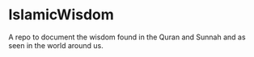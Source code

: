 # IslamicWisdom
A repo to document the wisdom found in the Quran and Sunnah and as seen in the world around us.
